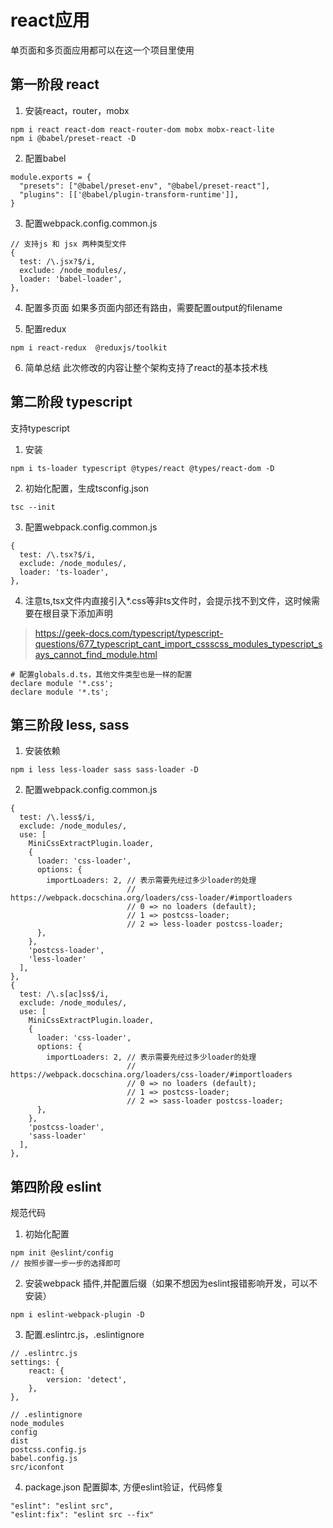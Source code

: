 # react应用
单页面和多页面应用都可以在这一个项目里使用

## 第一阶段 react
1. 安装react，router，mobx
```
npm i react react-dom react-router-dom mobx mobx-react-lite
npm i @babel/preset-react -D
```
2. 配置babel
```
module.exports = {
  "presets": ["@babel/preset-env", "@babel/preset-react"],
  "plugins": [['@babel/plugin-transform-runtime']],
}
```
3. 配置webpack.config.common.js
```
// 支持js 和 jsx 两种类型文件
{
  test: /\.jsx?$/i,
  exclude: /node_modules/,
  loader: 'babel-loader',
},
```
4. 配置多页面
如果多页面内部还有路由，需要配置output的filename

5. 配置redux
```
npm i react-redux  @reduxjs/toolkit
```
6. 简单总结
此次修改的内容让整个架构支持了react的基本技术栈

## 第二阶段 typescript
支持typescript
1. 安装
```
npm i ts-loader typescript @types/react @types/react-dom -D
```
2. 初始化配置，生成tsconfig.json
```
tsc --init
```
3. 配置webpack.config.common.js
```
{
  test: /\.tsx?$/i,
  exclude: /node_modules/,
  loader: 'ts-loader',
},
```
4. 注意ts,tsx文件内直接引入*.css等非ts文件时，会提示找不到文件，这时候需要在根目录下添加声明
> https://geek-docs.com/typescript/typescript-questions/677_typescript_cant_import_cssscss_modules_typescript_says_cannot_find_module.html
```
# 配置globals.d.ts，其他文件类型也是一样的配置
declare module '*.css';
declare module '*.ts';
```

## 第三阶段 less, sass
1. 安装依赖
```
npm i less less-loader sass sass-loader -D
```
2. 配置webpack.config.common.js
```
{
  test: /\.less$/i,
  exclude: /node_modules/,
  use: [
    MiniCssExtractPlugin.loader,
    {
      loader: 'css-loader',
      options: {
        importLoaders: 2, // 表示需要先经过多少loader的处理
                          // https://webpack.docschina.org/loaders/css-loader/#importloaders 
                          // 0 => no loaders (default);
                          // 1 => postcss-loader;
                          // 2 => less-loader postcss-loader;
      },
    },
    'postcss-loader',
    'less-loader'
  ],
},
{
  test: /\.s[ac]ss$/i,
  exclude: /node_modules/,
  use: [
    MiniCssExtractPlugin.loader,
    {
      loader: 'css-loader',
      options: {
        importLoaders: 2, // 表示需要先经过多少loader的处理
                          // https://webpack.docschina.org/loaders/css-loader/#importloaders 
                          // 0 => no loaders (default);
                          // 1 => postcss-loader;
                          // 2 => sass-loader postcss-loader;
      },
    },
    'postcss-loader',
    'sass-loader'
  ],
},
```
## 第四阶段 eslint
规范代码
1. 初始化配置
```
npm init @eslint/config
// 按照步骤一步一步的选择即可
```
2. 安装webpack 插件,并配置后缀（如果不想因为eslint报错影响开发，可以不安装）
```
npm i eslint-webpack-plugin -D
```
3. 配置.eslintrc.js，.eslintignore
```
// .eslintrc.js
settings: {
    react: {
        version: 'detect',
    },
},

// .eslintignore
node_modules
config
dist
postcss.config.js
babel.config.js
src/iconfont
```
4. package.json 配置脚本, 方便eslint验证，代码修复
```
"eslint": "eslint src",
"eslint:fix": "eslint src --fix"
```

